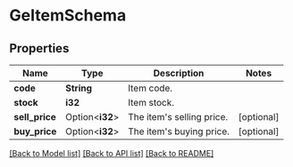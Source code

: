 # GeItemSchema

## Properties

Name | Type | Description | Notes
------------ | ------------- | ------------- | -------------
**code** | **String** | Item code. | 
**stock** | **i32** | Item stock. | 
**sell_price** | Option<**i32**> | The item's selling price. | [optional]
**buy_price** | Option<**i32**> | The item's buying price. | [optional]

[[Back to Model list]](../README.md#documentation-for-models) [[Back to API list]](../README.md#documentation-for-api-endpoints) [[Back to README]](../README.md)


